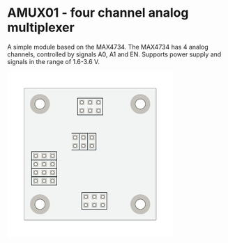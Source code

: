 # AMUX01 - four channel analog multiplexer

A simple module based on the MAX4734. The MAX4734 has 4 analog channels, controlled by signals A0, A1 and EN. Supports power supply and signals in the range of 1.6-3.6 V.

![AMUX01A Top](doc/gen/img/AMUX01-top.svg)




    
